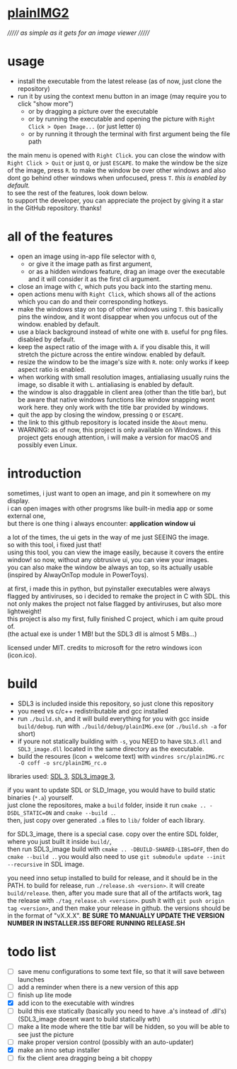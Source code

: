 # [plainIMG2](https://github.com/qaptivator/plainimg2)

_///// as simple as it gets for an image viewer /////_

# usage

- install the executable from the latest release (as of now, just clone the repository)
- run it by using the context menu button in an image (may require you to click "show more")
  - or by dragging a picture over the executable
  - or by running the executable and opening the picture with `Right Click > Open Image...` (or just letter `O`)
  - or by running it through the terminal with first argument being the file path

the main menu is opened with `Right Click`.
you can close the window with `Right Click > Quit` or just `Q`, or just `ESCAPE`.
to make the window be the size of the image, press `R`.
to make the window be over other windows and also dont go behind other windows when unfocused, press `T`. _this is enabled by default._  
to see the rest of the features, look down below.  
to support the developer, you can appreciate the project by giving it a star in the GitHub repository. thanks!

# all of the features

- open an image using in-app file selector with `O`,
  - or give it the image path as first argument,
  - or as a hidden windows feature, drag an image over the executable and it will consider it as the first cli argument.
- close an image with `C`, which puts you back into the starting menu.
- open actions menu with `Right Click`, which shows all of the actions which you can do and their corresponding hotkeys.
- make the windows stay on top of other windows using `T`. this basically pins the window, and it wont disappear when you unfocus out of the window. enabled by default.
- use a black background instead of white one with `B`. useful for png files. disabled by default.
- keep the aspect ratio of the image with `A`. if you disable this, it will stretch the picture across the entire window. enabled by default.
- resize the window to be the image's size with `R`. note: only works if keep aspect ratio is enabled.
- when working with small resolution images, antialiasing usually ruins the image, so disable it with `L`. antialiasing is enabled by default.
- the window is also draggable in client area (other than the title bar), but be aware that native windows functions like window snapping wont work here. they only work with the title bar provided by windows.
- quit the app by closing the window, pressing `Q` or `ESCAPE`.
- the link to this github repository is located inside the `About` menu.
- WARNING: as of now, this project is only available on Windows. if this project gets enough attention, i will make a version for macOS and possibly even Linux.

# introduction

sometimes, i just want to open an image, and pin it somewhere on my display.  
i can open images with other progrsms like built-in media app or some external one,  
but there is one thing i always encounter: **application window ui**

a lot of the times, the ui gets in the way of me just SEEING the image.  
so with this tool, i fixed just that!  
using this tool, you can view the image easily, because it covers the entire window!
so now, without any obtrusive ui, you can view your images.  
you can also make the window be always an top, so its actually usable (inspired by AlwayOnTop module in PowerToys).

at first, i made this in python, but pyinstaller executables were always flagged by antiviruses, so i decided to remake the project in C with SDL.
this not only makes the project not false flagged by antiviruses, but also more lightweight!  
this project is also my first, fully finished C project, which i am quite proud of.  
(the actual exe is under 1 MB! but the SDL3 dll is almost 5 MBs...)

licensed under MIT. credits to microsoft for the retro windows icon (icon.ico).

# build

- SDL3 is included inside this repository, so just clone this repository
- you need vs c/c++ redistributable and gcc installed
- run `./build.sh`, and it will build everything for you with gcc inside `build/debug`. run with `./build/debug/plainIMG.exe` (or `./build.sh -a` for short)
- if youre not statically building with `-s`, you NEED to have `SDL3.dll` and `SDL3_image.dll` located in the same directory as the executable.
- build the resoures (icon + welcome text) with `windres src/plainIMG.rc -O coff -o src/plainIMG_rc.o`

libraries used: [SDL 3](https://github.com/libsdl-org/SDL), [SDL3_image 3](https://github.com/libsdl-org/SDL_image/),

if you want to update SDL or SLD_Image, you would have to build static binaries (`*.a`) yourself.  
just clone the repositores, make a `build` folder, inside it run `cmake .. -DSDL_STATIC=ON` and `cmake --build .`.  
then, just copy over generated `.a` files to `lib/` folder of each library.

for SDL3_image, there is a special case. copy over the entire SDL folder, where you just built it inside `build/`,  
then run SDL3_image build with `cmake .. -DBUILD-SHARED-LIBS=OFF`, then do `cmake --build .`.
you would also need to use `git submodule update --init --recursive` in SDL image.

you need inno setup installed to build for release, and it should be in the PATH. to build for release, run `./release.sh <version>`. it will create `build/release`. then, after you made sure that all of the artifacts work, tag the release with `./tag_release.sh <version>`. push it with `git push origin tag <version>`, and then make your release in github. the versions should be in the format of "vX.X.X". **BE SURE TO MANUALLY UPDATE THE VERSION NUMBER IN INSTALLER.ISS BEFORE RUNNING RELEASE.SH**

# todo list

- [ ] save menu configurations to some text file, so that it will save between launches
- [ ] add a reminder when there is a new version of this app
- [ ] finish up lite mode
- [x] add icon to the executable with windres
- [ ] build this exe statically (basically you need to have .a's instead of .dll's) (SDL3_image doesnt want to build statically wth)
- [ ] make a lite mode where the title bar will be hidden, so you will be able to see just the picture
- [ ] make proper version control (possibly with an auto-updater)
- [x] make an inno setup installer
- [ ] fix the client area dragging being a bit choppy
